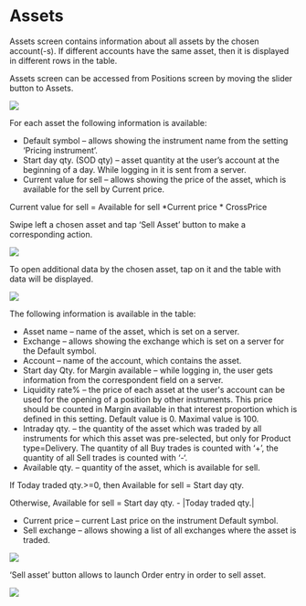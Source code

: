 # Assets

Assets screen contains information about all assets by the chosen account\(-s\). If different accounts have the same asset, then it is displayed in different rows in the table.

Assets screen can be accessed from Positions screen by moving the slider button to Assets.

![](https://lh5.googleusercontent.com/jBXUvWCt9K122SyDExAr_J5DCqDSvTtBMZovu1otMCuKAyDUp-lFJw1Ga1yPVFIcZWsd5YxgyiIs460jYfcOHgf0IQXEFD7wVkLGOmNORG_hBb3ldYowECkiK__K49-E997Q8ktB)

For each asset the following information is available:

* Default symbol – allows showing the instrument name from the setting ‘Pricing instrument’.
* Start day qty. \(SOD qty\)  – asset quantity at the user’s account at the beginning of a day. While logging in it is sent from a server.
* Current value for sell – allows showing the price of the asset, which is available for the sell by Current price.

Current value for sell = Available for sell \*Current price \* CrossPrice  


Swipe left a chosen asset and tap ‘Sell Asset’ button to make a corresponding action.

![](https://lh4.googleusercontent.com/6JWM_BWnyHfL4ulwt1lf043CohV8VlObKIDmivgbPZAeNY1r3qSbOfwC4kEcZRhsn-2IqyQVbp_GdWAqZ42q1LCf5hxvpLKx-0Hp4Aeu1cCiV3SNIwTxWCn2IBOusZBo0eeRFMI2)

To open additional data by the chosen asset, tap on it and the table with data will be displayed.

![](https://lh6.googleusercontent.com/wf2ymmEtIE8IDD_jKSGZnLdvvXCGiS8gMU9W-pzCZ7MhJMUGjxukW3FG5AeAIql2RKJ8Kgsxp-D2f9rh8ufgYpmn1SXrMmepnANE_Yn8wjiAF60hQyNfgvkcC0FFVwedpzXM_cc7)

The following information is available in the table:

* Asset name – name of the asset, which is set on a server.
* Exchange – allows showing the exchange which is set on a server for the Default symbol.
* Account – name of the account, which contains the asset.
* Start day Qty. for Margin available – while logging in, the user gets information from the correspondent field on a server.
* Liquidity rate% – the price of each asset at the user's account can be used for the opening of a position by other instruments. This price should be counted in Margin available in that interest proportion which is defined in this setting. Default value is 0. Maximal value is 100.
* Intraday qty. – the quantity of the asset which was traded by all instruments for which this asset was pre-selected, but only for Product type=Delivery. The quantity of all Buy trades is counted with ‘+’, the quantity of all Sell trades is counted with ‘-‘.
* Available qty. – quantity of the asset, which is available for sell.

If Today traded qty.&gt;=0, then Available for sell = Start day qty.

Otherwise, Available for sell = Start day qty. - \|Today traded qty.\|

* Current price – current Last price on the instrument Default symbol.
* Sell exchange – allows showing a list of all exchanges where the asset is traded. 

![](https://lh5.googleusercontent.com/vuSTDjqSX_rvOwFNcYL6e4MC4nEXnXwK0LEQC2YBdqI9URXsGL54X-sA4cMRCG6RI5OPvL3GIUt_QcOi0sX0YJOwtJGL8wSE8yoN5rV6icv7UIbtfRCzOGqPWIV6zf99X3Wob_vf)

‘Sell asset’ button allows to launch Order entry in order to sell asset.

![](https://lh6.googleusercontent.com/3zHW_KezwxuBvv1d6nv3fADFrl8uyzNN7qf4F41YNg2YKXBN9Qo_GakQ8XmME2jZ8_mrZh61PHAYRGTBxKC5PSNYEbKsE8tX0kSUtMQ4UvokN2c36WVWFZ0YpSDMLji9_rquku3B)


